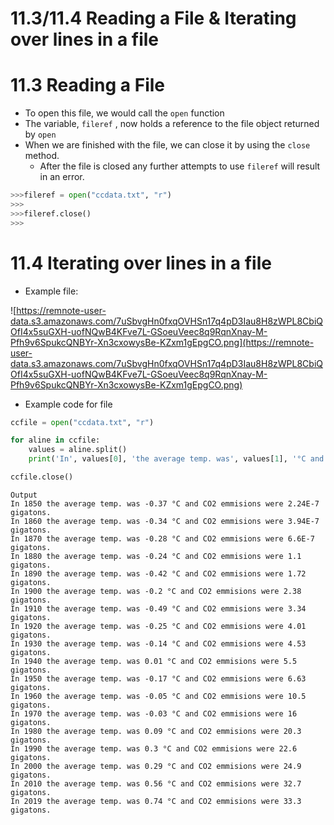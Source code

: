 # 11.3/11.4 Reading a File & Iterating over lines in a file

# 11.3 Reading a File

- To open this file, we would call the `open` function
- The variable, `fileref` , now holds a reference to the file object returned by `open`
- When we are finished with the file, we can close it by using the `close` method.
    - After the file is closed any further attempts to use `fileref` will result in an error.

```python
>>>fileref = open("ccdata.txt", "r")
>>>
>>>fileref.close()
>>>
```

# 11.4 Iterating over lines in a file

- Example file:

![https://remnote-user-data.s3.amazonaws.com/7uSbvgHn0fxqOVHSn17q4pD3Iau8H8zWPL8CbiQOfI4x5suGXH-uofNQwB4KFve7L-GSoeuVeec8q9RqnXnay-M-Pfh9v6SpukcQNBYr-Xn3cxowysBe-KZxm1gEpgCO.png](https://remnote-user-data.s3.amazonaws.com/7uSbvgHn0fxqOVHSn17q4pD3Iau8H8zWPL8CbiQOfI4x5suGXH-uofNQwB4KFve7L-GSoeuVeec8q9RqnXnay-M-Pfh9v6SpukcQNBYr-Xn3cxowysBe-KZxm1gEpgCO.png)

- Example code for file

```python
ccfile = open("ccdata.txt", "r")

for aline in ccfile:
    values = aline.split()
    print('In', values[0], 'the average temp. was', values[1], '°C and CO2 emmisions were', values[2], 'gigatons.')

ccfile.close()
```

```
Output
In 1850 the average temp. was -0.37 °C and CO2 emmisions were 2.24E-7 gigatons.
In 1860 the average temp. was -0.34 °C and CO2 emmisions were 3.94E-7 gigatons.
In 1870 the average temp. was -0.28 °C and CO2 emmisions were 6.6E-7 gigatons.
In 1880 the average temp. was -0.24 °C and CO2 emmisions were 1.1 gigatons.
In 1890 the average temp. was -0.42 °C and CO2 emmisions were 1.72 gigatons.
In 1900 the average temp. was -0.2 °C and CO2 emmisions were 2.38 gigatons.
In 1910 the average temp. was -0.49 °C and CO2 emmisions were 3.34 gigatons.
In 1920 the average temp. was -0.25 °C and CO2 emmisions were 4.01 gigatons.
In 1930 the average temp. was -0.14 °C and CO2 emmisions were 4.53 gigatons.
In 1940 the average temp. was 0.01 °C and CO2 emmisions were 5.5 gigatons.
In 1950 the average temp. was -0.17 °C and CO2 emmisions were 6.63 gigatons.
In 1960 the average temp. was -0.05 °C and CO2 emmisions were 10.5 gigatons.
In 1970 the average temp. was -0.03 °C and CO2 emmisions were 16 gigatons.
In 1980 the average temp. was 0.09 °C and CO2 emmisions were 20.3 gigatons.
In 1990 the average temp. was 0.3 °C and CO2 emmisions were 22.6 gigatons.
In 2000 the average temp. was 0.29 °C and CO2 emmisions were 24.9 gigatons.
In 2010 the average temp. was 0.56 °C and CO2 emmisions were 32.7 gigatons.
In 2019 the average temp. was 0.74 °C and CO2 emmisions were 33.3 gigatons.
```